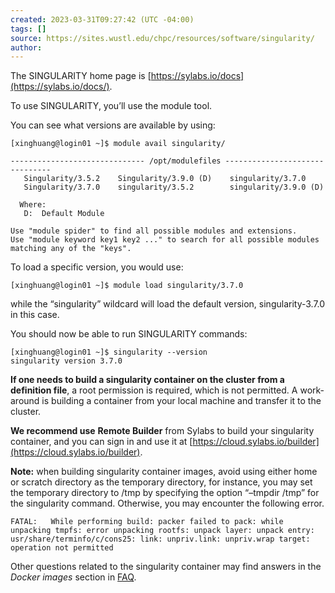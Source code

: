 ```yaml
---
created: 2023-03-31T09:27:42 (UTC -04:00)
tags: []
source: https://sites.wustl.edu/chpc/resources/software/singularity/
author:
---
```


The SINGULARITY home page is [https://sylabs.io/docs](https://sylabs.io/docs/).

To use SINGULARITY, you’ll use the module tool.

You can see what versions are available by using:

```
[xinghuang@login01 ~]$ module avail singularity/

------------------------------ /opt/modulefiles -------------------------------
   Singularity/3.5.2    Singularity/3.9.0 (D)    singularity/3.7.0
   Singularity/3.7.0    singularity/3.5.2        singularity/3.9.0 (D)

  Where:
   D:  Default Module

Use "module spider" to find all possible modules and extensions.
Use "module keyword key1 key2 ..." to search for all possible modules matching any of the "keys".
```

To load a specific version, you would use:

```
[xinghuang@login01 ~]$ module load singularity/3.7.0
```

while the “singularity” wildcard will load the default version, singularity-3.7.0 in this case.

You should now be able to run SINGULARITY commands:

```
[xinghuang@login01 ~]$ singularity --version
singularity version 3.7.0
```

**If one needs to build a singularity container on the cluster from a definition file**, a root permission is required, which is not permitted. A work-around is building a container from your local machine and transfer it to the cluster.

**We recommend use** **Remote Builder** from Sylabs to build your singularity container, and you can sign in and use it at [https://cloud.sylabs.io/builder](https://cloud.sylabs.io/builder).

**Note:** when building singularity container images, avoid using either home or scratch directory as the temporary directory, for instance, you may set the temporary directory to /tmp by specifying the option “–tmpdir /tmp” for the singularity command. Otherwise, you may encounter the following error.

```
FATAL:   While performing build: packer failed to pack: while unpacking tmpfs: error unpacking rootfs: unpack layer: unpack entry: usr/share/terminfo/c/cons25: link: unpriv.link: unpriv.wrap target: operation not permitted
```

Other questions related to the singularity container may find answers in the _Docker images_ section in [FAQ](https://sites.wustl.edu/chpc/for-users/frequently-asked-questions-faq/).

